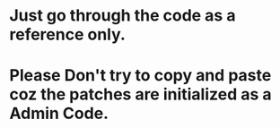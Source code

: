 # Just go through the code as a reference only.
# Please Don't try to copy and paste coz the patches are initialized as a Admin Code.

